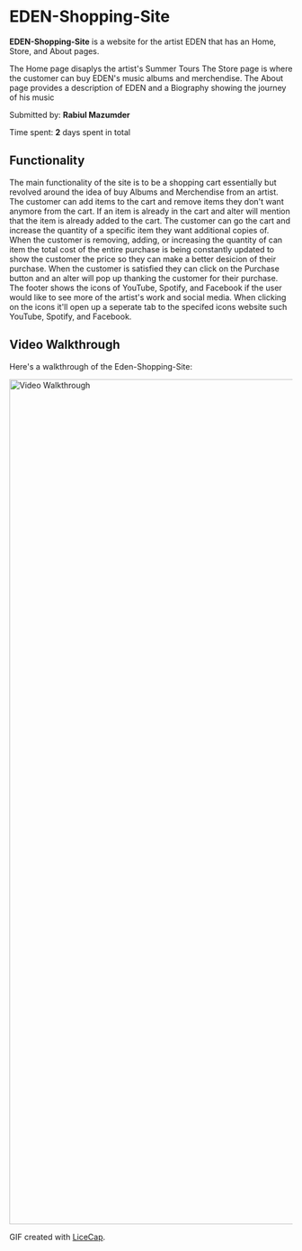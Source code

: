 # EDEN-Shopping-Site

**EDEN-Shopping-Site** is a website for the artist EDEN that has an Home, Store, and About pages. 

The Home page disaplys the artist's Summer Tours
The Store page is where the customer can buy EDEN's music albums and merchendise. The About page provides a description of EDEN and a Biography showing the journey of his music

Submitted by: **Rabiul Mazumder**

Time spent: **2** days spent in total

## Functionality
The main functionality of the site is to be a shopping cart essentially but revolved around the idea of buy Albums and Merchendise from an artist.
The customer can add items to the cart and remove items they don't want anymore from the cart. If an item is already in the cart and alter will mention
that the item is already added to the cart. The customer can go the cart and increase the quantity of a specific item they want additional copies of. When the
customer is removing, adding, or increasing the quantity of can item the total cost of the entire purchase is being constantly updated to show the customer
the price so they can make a better desicion of their purchase. When the customer is satisfied they can click on the Purchase button and an alter will pop up 
thanking the customer for their purchase. The footer shows the icons of YouTube, Spotify, and Facebook if the user would like to see more of the artist's work
and social media. When clicking on the icons it'll open up a seperate tab to the specifed icons website such YouTube, Spotify, and Facebook.

## Video Walkthrough

Here's a walkthrough of the Eden-Shopping-Site:

<img src='edenSite.gif' title='Video Walkthrough' width='1500' alt='Video Walkthrough' />

GIF created with [LiceCap](http://www.cockos.com/licecap/).
